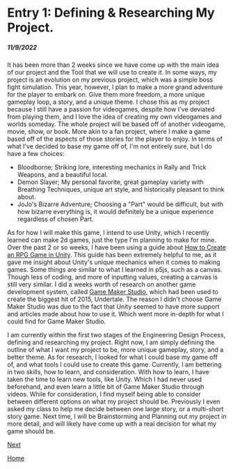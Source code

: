 # Entry 1: Defining & Researching My Project.
##### 11/9/2022

It has been more than 2 weeks since we have come up with the main idea of our project and the Tool that we will use to create it. 
In some ways, my project is an evolution on my previous project, which was a simple boss fight simulation. 
This year, however, I plan to make a more grand adventure for the player to embark on. Give them more freedom, a more unique gameplay loop, a story, and a unique theme. 
I chose this as my project because I still have a passion for videogames, despite how I've deviated from playing them, and I love the idea of creating my own videogames and worlds someday.
The whole project will be based off of another videogame, movie, show, or book. More akin to a fan project, where I make a game based off of the aspects of those stories for the player to enjoy. 
In terms of what I've decided to base my game off of, I'm not entirely sure, but I do have a few choices:

- Bloodborne; Striking lore, interesting mechanics in Rally and Trick Weapons, and a beautiful local.
- Demon Slayer; My personal favorite, great gameplay variety with Breathing Techniques, unique art style, and historically pleasant to think about.
- JoJo's Bizarre Adventure; Choosing a "Part" would be difficult, but with how bizarre everything is, it would definitely be a unique experience regardless of chosen Part.

As for how I will make this game, I intend to use Unity, which I recently learned can make 2d games, just the type I'm planning to make for mine. Over the past 2 or so weeks, I have been using a guide about [How to Create an RPG Game in Unity](https://gamedevacademy.org/how-to-create-an-rpg-game-in-unity-comprehensive-guide/).
This guide has been extremely helpful to me, as it gave me insight about Unity's unique mechanics when it comes to making games. 
Some things are similar to what I learned in p5js, such as a canvas. Though less of coding, and more of inputting values, creating a canvas is still very similar.
I did a weeks worth of research on another game development system, called [Game Maker Studio](https://gamemaker.io/en/gamemaker), which had been used to create the biggest hit of 2015, Undertale. 
The reason I didn't choose Game Maker Studio was due to the fact that Unity seemed to have more support and articles made about how to use it. Which went more in-depth for what I could find for Game Maker Studio.

I am currently within the first two stages of the Engineering Design Process, defining and researching my project.
Right now, I am simply defining the outline of what I want my project to be, more unique gameplay, story, and a better theme.
As for research, I looked for what I could base my game off of, and what tools I could use to create this game.
Currently, I am bettering in two skills, how to learn, and consideration. With how to learn, I have taken the time to learn new tools, like Unity. Which I had never used beforehand, and even learn a little bit of Game Maker Studio through videos. 
While for consideration, I find myself being able to consider between different options on what my project should be. 
Previously I even asked my class to help me decide between one large story, or a multi-short story game. 
Next time, I will be Brainstorming and Planning out my project in more detail, and will likely have come up with a real decision for what my game should be. 

[Next](entry02.md)

[Home](../README.md)
